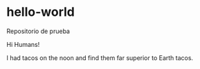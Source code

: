 # hello-world
Repositorio de prueba

Hi Humans!

I had tacos on the noon and find them far superior to Earth tacos. 
